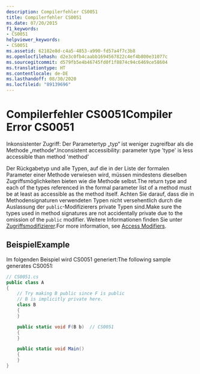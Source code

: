 ```yaml
---
description: Compilerfehler CS0051
title: Compilerfehler CS0051
ms.date: 07/20/2015
f1_keywords:
- CS0051
helpviewer_keywords:
- CS0051
ms.assetid: 62182e8d-c4a5-4853-a990-fd57a4f7c3b8
ms.openlocfilehash: d2e3c0fb4caabb1694567822c4ef4b800e31077c
ms.sourcegitcommit: d579fb5e4b46745fd0f1f8874c94c6469ce58604
ms.translationtype: HT
ms.contentlocale: de-DE
ms.lasthandoff: 08/30/2020
ms.locfileid: "89139696"
---
```

# <a name="compiler-error-cs0051"></a><span data-ttu-id="8c25f-103">Compilerfehler CS0051</span><span class="sxs-lookup"><span data-stu-id="8c25f-103">Compiler Error CS0051</span></span>

<span data-ttu-id="8c25f-104">Inkonsistenter Zugriff: Der Parametertyp „typ“ ist weniger zugreifbar als die Methode „methode“.</span><span class="sxs-lookup"><span data-stu-id="8c25f-104">Inconsistent accessibility: parameter type 'type' is less accessible than method 'method'</span></span>

 <span data-ttu-id="8c25f-105">Der Rückgabetyp und alle Typen, auf die in der Liste der formalen Parameter einer Methode verwiesen wird, müssen mindestens dieselben Zugriffsmöglichkeiten bieten wie die Methode selbst.</span><span class="sxs-lookup"><span data-stu-id="8c25f-105">The return type and each of the types referenced in the formal parameter list of a method must be at least as accessible as the method itself.</span></span> <span data-ttu-id="8c25f-106">Achten Sie darauf, dass die in Methodensignaturen verwendeten Typen nicht versehentlich durch die Auslassung der `public`-Modifizierers private Typen sind.</span><span class="sxs-lookup"><span data-stu-id="8c25f-106">Make sure the types used in method signatures are not accidentally private due to the omission of the `public` modifier.</span></span> <span data-ttu-id="8c25f-107">Weitere Informationen finden Sie unter [Zugriffsmodifizierer](../../programming-guide/classes-and-structs/access-modifiers.md).</span><span class="sxs-lookup"><span data-stu-id="8c25f-107">For more information, see [Access Modifiers](../../programming-guide/classes-and-structs/access-modifiers.md).</span></span>

## <a name="example"></a><span data-ttu-id="8c25f-108">Beispiel</span><span class="sxs-lookup"><span data-stu-id="8c25f-108">Example</span></span>
 <span data-ttu-id="8c25f-109">Im folgenden Beispiel wird CS0051 generiert:</span><span class="sxs-lookup"><span data-stu-id="8c25f-109">The following sample generates CS0051:</span></span>

```csharp
// CS0051.cs
public class A
{
    // Try making B public since F is public
    // B is implicitly private here.
    class B
    {
    }

    public static void F(B b)  // CS0051
    {
    }

    public static void Main()
    {
    }
}
```
